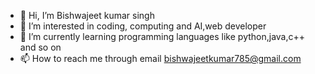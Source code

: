 - 👋 Hi, I’m Bishwajeet kumar singh
- 👀 I’m interested in coding, computing and AI,web developer 
- 🌱 I’m currently learning programming languages like python,java,c++ and so on
- 📫 How to reach me through email bishwajeetkumar785@gmail.com

<!---
Bishwajeetsingh/Bishwajeetsingh is a ✨ special ✨ repository because its `README.md` (this file) appears on your GitHub profile.
You can click the Preview link to take a look at your changes.
--->
